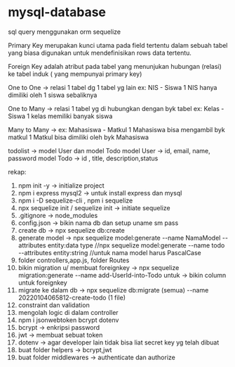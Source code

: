 # mysql-database
sql query menggunakan orm sequelize

Primary Key merupakan kunci utama pada field tertentu dalam sebuah tabel yang biasa digunakan untuk mendefinisikan rows data tertentu.

Foreign Key adalah atribut pada tabel yang menunjukan hubungan (relasi) ke tabel induk ( yang mempunyai primary key)

One to One -> relasi 1 tabel dg 1 tabel yg lain 
ex: NIS - Siswa 
1 NIS hanya dimiliki oleh 1 siswa sebaliknya 

One to Many -> relasi 1 tabel yg di hubungkan dengan byk tabel
ex: Kelas - Siswa
1 kelas memiliki banyak siswa


Many to Many -> 
ex: Mahasiswa - Matkul 
1 Mahasiswa bisa mengambil byk matkul
1 Matkul bisa dimiliki oleh byk Mahasiswa


todolist -> model User dan model Todo 
model User -> id, email, name, password
model Todo -> id , title, description,status


rekap:
1. npm init -y -> initialize project
2. npm i express mysql2 -> untuk install express dan mysql
3. npm i -D sequelize-cli , npm i sequelize
4. npx sequelize init / sequelize init -> initiate sequelize
5. .gitignore -> node_modules
6. config.json -> bikin nama db dan setup uname sm pass
7. create db -> npx sequelize db:create
8. generate model -> npx sequelize model:generate --name NamaModel --attributes entity:data type
//npx sequelize model:generate --name todo --attributes entity:string
//untuk nama model harus PascalCase 
9. folder controllers,app.js, folder Routes
10. bikin migration u/ membuat foreignkey -> npx sequelize migration:generate --name add-UserId-into-Todo untuk -> bikin column untuk foreignkey
11. migrate ke dalam db -> npx sequelize db:migrate (semua) --name 20220104065812-create-todo (1 file)
12. constraint dan validation
13. mengolah logic di dalam controller 
14. npm i jsonwebtoken bcrypt dotenv
15. bcrypt -> enkripsi password
16. jwt -> membuat sebuat token 
17. dotenv -> agar developer lain tidak bisa liat secret key yg telah dibuat 
18. buat folder helpers -> bcrypt,jwt
19. buat folder middlewares -> authenticate dan authorize

